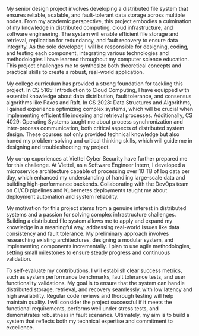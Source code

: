 My senior design project involves developing a distributed file system that ensures reliable, scalable, and fault-tolerant data storage across multiple nodes. From my academic perspective, this project embodies a culmination of my knowledge in distributed computing, cloud infrastructure, and software engineering. The system will enable efficient file storage and retrieval, replication for redundancy, and fault recovery to ensure data integrity. As the sole developer, I will be responsible for designing, coding, and testing each component, integrating various technologies and methodologies I have learned throughout my computer science education. This project challenges me to synthesize both theoretical concepts and practical skills to create a robust, real-world application.

My college curriculum has provided a strong foundation for tackling this project. In CS 5165: Introduction to Cloud Computing, I have equipped with essential knowledge about data distribution, fault tolerance, and consensus algorithms like Paxos and Raft. In CS 2028: Data Structures and Algorithms, I gained experience optimizing complex systems, which will be crucial when implementing efficient file indexing and retrieval processes. Additionally, CS 4029: Operating Systems taught me about process synchronization and inter-process communication, both critical aspects of distributed system design. These courses not only provided technical knowledge but also honed my problem-solving and critical thinking skills, which will guide me in designing and troubleshooting my project.

My co-op experiences at Viettel Cyber Security have further prepared me for this challenge. At Viettel, as a Software Engineer Intern, I developed a microservice architecture capable of processing over 10 TB of log data per day, which enhanced my understanding of handling large-scale data and building high-performance backends. Collaborating with the DevOps team on CI/CD pipelines and Kubernetes deployments taught me about deployment automation and system reliability.

My motivation for this project stems from a genuine interest in distributed systems and a passion for solving complex infrastructure challenges. Building a distributed file system allows me to apply and expand my knowledge in a meaningful way, addressing real-world issues like data consistency and fault tolerance. My preliminary approach involves researching existing architectures, designing a modular system, and implementing components incrementally. I plan to use agile methodologies, setting small milestones to ensure steady progress and continuous validation.

To self-evaluate my contributions, I will establish clear success metrics, such as system performance benchmarks, fault tolerance tests, and user functionality validations. My goal is to ensure that the system can handle distributed storage, retrieval, and recovery seamlessly, with low latency and high availability. Regular code reviews and thorough testing will help maintain quality. I will consider the project successful if it meets the functional requirements, performs well under stress tests, and demonstrates robustness in fault scenarios. Ultimately, my aim is to build a system that reflects both my technical expertise and commitment to excellence.